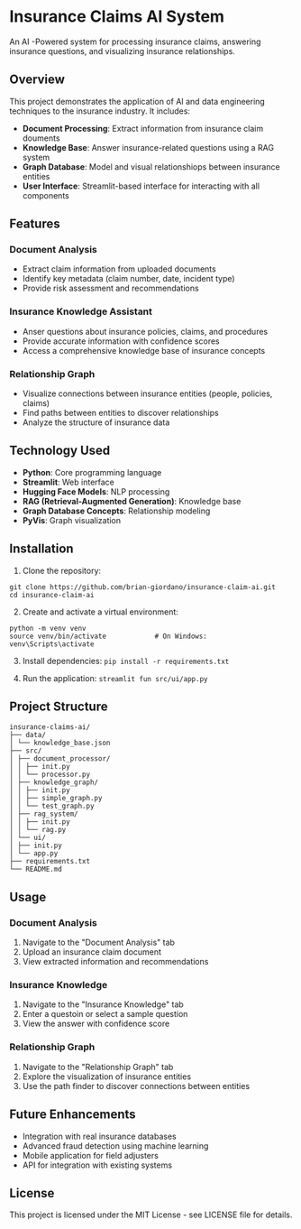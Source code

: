 # Insurance Claims AI System

An AI -Powered system for processing insurance claims, answering insurance questions, and visualizing insurance relationships.

## Overview

This project demonstrates the application of AI and data engineering techniques to the insurance industry. It includes:

- **Document Processing**: Extract information from insurance claim douments
- **Knowledge Base**: Answer insurance-related questions using a RAG system
- **Graph Database**: Model and visual relationshiops between insurance entities
- **User Interface**: Streamlit-based interface for interacting with all components

## Features

### Document Analysis

- Extract claim information from uploaded documents
- Identify key metadata (claim number, date, incident type)
- Provide risk assessment and recommendations

### Insurance Knowledge Assistant

- Anser questions about insurance policies, claims, and procedures
- Provide accurate information with confidence scores
- Access a comprehensive knowledge base of insurance concepts

### Relationship Graph

- Visualize connections between insurance entities (people, policies, claims)
- Find paths between entities to discover relationships
- Analyze the structure of insurance data

## Technology Used

- **Python**: Core programming language
- **Streamlit**: Web interface
- **Hugging Face Models**: NLP processing
- **RAG (Retrieval-Augmented Generation)**: Knowledge base
- **Graph Database Concepts**: Relationship modeling
- **PyVis**: Graph visualization

## Installation

1. Clone the repository:

```
git clone https://github.com/brian-giordano/insurance-claim-ai.git
cd insurance-claim-ai
```

2. Create and activate a virtual environment:

```
python -m venv venv
source venv/bin/activate            # On Windows: venv\Scripts\activate
```

3. Install dependencies:
   `pip install -r requirements.txt`

4. Run the application:
   `streamlit fun src/ui/app.py`

## Project Structure

```
insurance-claims-ai/
├── data/
│ └── knowledge_base.json
├── src/
│ ├── document_processor/
│ │ ├── init.py
│ │ └── processor.py
│ ├── knowledge_graph/
│ │ ├── init.py
│ │ ├── simple_graph.py
│ │ └── test_graph.py
│ ├── rag_system/
│ │ ├── init.py
│ │ └── rag.py
│ └── ui/
│ ├── init.py
│ └── app.py
├── requirements.txt
└── README.md
```

## Usage

### Document Analysis

1. Navigate to the "Document Analysis" tab
2. Upload an insurance claim document
3. View extracted information and recommendations

### Insurance Knowledge

1. Navigate to the "Insurance Knowledge" tab
2. Enter a questoin or select a sample question
3. View the answer with confidence score

### Relationship Graph

1. Navigate to the "Relationship Graph" tab
2. Explore the visualization of insurance entities
3. Use the path finder to discover connections between entities

## Future Enhancements

- Integration with real insurance databases
- Advanced fraud detection using machine learning
- Mobile application for field adjusters
- API for integration with existing systems

## License

This project is licensed under the MIT License - see LICENSE file for details.
